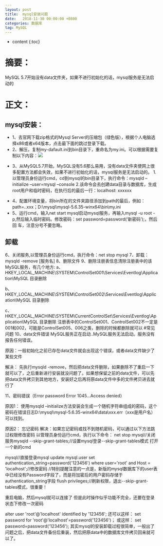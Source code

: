 ```yaml
---
layout: post
title:  mysql安装问题
date:   2018-11-30 00:00:00 +0800
categories: 数据库
tag: MySQL
---
```


* content
{:toc}


# 摘要：
  MySQL 5.7开始没有data文件夹，如果不进行初始化的话，mysql服务是无法启动的
# 正文：
## mysql安装：
   * 1、去官网下载zip格式的Mysql Server的压缩包（绿色版），根据个人电脑选择x86或者x64版本，点击最下面的跳过登录下载。
   * 2、解压，复制my-dafault.ini到bin目录下，重命名为my.ini。可以根据需要复制以下内容：![](https://i.imgur.com/sHxqfO1.png)
   - 3、从MySQL5.7开始，MySQL没有5.6那么易用，没有data文件夹使网上很多配置方法都会失效，如果不进行初始化的话，mysql服务是无法启动的。
      1.以管理员身份运行cmd，cd到mysql的bin目录下，执行命令：mysqld –initialize –user=mysql –console
      2.该命令会去创建data目录与数据库，生成root用户和临时密码，在执行后的最后一行：localhost: xxxxxx
   * 4、配置环境变量，将bin所在的文件夹路径添加到path的最后，例如：path=..xxx；D:\mysql\mysql-5.6.35-winx64\bin\my.ini
   * 5、运行cmd，输入net start mysql启动mysql服务，再输入mysql -u root -p,然后输入临时密码。修改密码：set password=password(‘新密码’);，然后回         车，注意分号不要忽略。
## 卸载
 6、关闭服务,以管理员身份运行cmd，执行命令：net stop mysql
 7、卸载：mysqld -remove [服务名]
 8、删除文件
 9、删除注册表信息清除注册表中的该MySQL服务，有几个地方: 
   a、HKEY_LOCAL_MACHINE\SYSTEM\ControlSet001\Services\Eventlog\Application\MySQL 目录删除

   b、HKEY_LOCAL_MACHINE\SYSTEM\ControlSet002\Services\Eventlog\Application\MySQL 目录删除

   c、HKEY_LOCAL_MACHINE\SYSTEM\CurrentControlSet\Services\Eventlog\Application\MySQL 目录删除
     注册表中的ControlSet001、ControlSet002不一定是001和002，可能是ControlSet005、006之类，删除的时候都删除就可以
#常见问题
10、data文件错误 MySQL服务正在启动..MySQL服务无法启动。服务没有报告任何错误。


原因：一般初始化之前已存在data文件就会出现这个错误，或者data文件缺少了某些文件

解决：
先执行mysqld -remove，然后把data文件删除，如果删除不了重启一下就可以了，之后重新进行安装就没问题了。如果想保留之前的data文件，可以先把data文件拷贝到其他地方，安装好之后再将原data文件中多的文件拷贝进去就行了

11、密码错误（Error password Error 1045…Access denied）

原因1：
使用mysqld –initialize方法安装会生成一个随机字符串组成的密码，这个密码在错误日志D:\mysql\mysql-5.6.35-winx64\data\xxx.err（xxx是用户名）可以找到。

原因2：
忘记密码
解决：如果忘记密码或找不到随机密码，可以通过以下方法跳过权限修改密码
以管理员身份运行cmd，执行以下命令：
net stop mysql//关闭服务mysqld --skip-grant-tables;//设置mysql登录--skip-grant-tables模式
打开一个新的cmd

mysql//直接登录mysql
   update mysql.user set authentication_string=password('123456') where user='root' and Host = 'localhost';//修改密码
   //特别提醒注意的一点是，新版的mysql数据库下的user表中已经没有Password字段了，而是将加密后的用户密码存储于authentication_string字段
   flush privileges;//刷新权限，退出--skip-grant-tables模式，很重要！

重启电脑，然后mysql就可以连接了
但是此时操作似乎功能不完全，还要在登录状态下修改一次密码

alter user 'root'@'localhost' identified by '123456';
还可以这样：
set password for 'root'@'localhost'=password('123456')；
或这样：
set password=password('123456');
其实mysql的安装卸载过程很简单，一般出了问题之后，把data文件备份后重装，然后把原data中的数据库文件拷贝回来就可以了。


   
  



